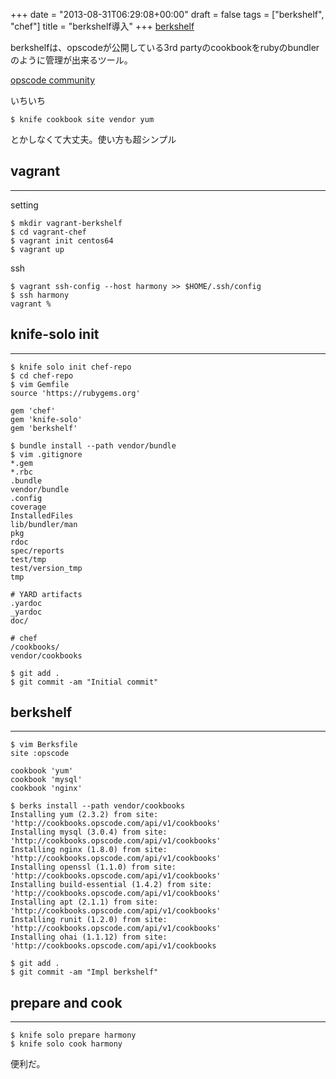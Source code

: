 +++
date = "2013-08-31T06:29:08+00:00"
draft = false
tags = ["berkshelf", "chef"]
title = "berkshelf導入"
+++
[berkshelf](http://berkshelf.com/)

berkshelfは、opscodeが公開している3rd partyのcookbookをrubyのbundlerのように管理が出来るツール。

[opscode community](http://community.opscode.com/)

いちいち


	$ knife cookbook site vendor yum

とかしなくて大丈夫。使い方も超シンプル


## vagrant
***


setting

	$ mkdir vagrant-berkshelf
	$ cd vagrant-chef
	$ vagrant init centos64
	$ vagrant up
	
ssh

	$ vagrant ssh-config --host harmony >> $HOME/.ssh/config
	$ ssh harmony
	vagrant %


## knife-solo init
***

	$ knife solo init chef-repo
	$ cd chef-repo
	$ vim Gemfile
	source 'https://rubygems.org'
	
	gem 'chef'
	gem 'knife-solo'
	gem 'berkshelf'
		
	$ bundle install --path vendor/bundle
	$ vim .gitignore
	*.gem
	*.rbc
	.bundle
	vendor/bundle
	.config
	coverage
	InstalledFiles
	lib/bundler/man
	pkg
	rdoc
	spec/reports
	test/tmp
	test/version_tmp
	tmp
	
	# YARD artifacts
	.yardoc
	_yardoc
	doc/
	
	# chef
	/cookbooks/
	vendor/cookbooks
	
	$ git add .
	$ git commit -am "Initial commit"
	

## berkshelf
***

	$ vim Berksfile
	site :opscode

	cookbook 'yum'
	cookbook 'mysql'
	cookbook 'nginx'

	$ berks install --path vendor/cookbooks
	Installing yum (2.3.2) from site: 'http://cookbooks.opscode.com/api/v1/cookbooks'
	Installing mysql (3.0.4) from site: 'http://cookbooks.opscode.com/api/v1/cookbooks'
	Installing nginx (1.8.0) from site: 'http://cookbooks.opscode.com/api/v1/cookbooks'
	Installing openssl (1.1.0) from site: 'http://cookbooks.opscode.com/api/v1/cookbooks'
	Installing build-essential (1.4.2) from site: 'http://cookbooks.opscode.com/api/v1/cookbooks'
	Installing apt (2.1.1) from site: 'http://cookbooks.opscode.com/api/v1/cookbooks'
	Installing runit (1.2.0) from site: 'http://cookbooks.opscode.com/api/v1/cookbooks'
	Installing ohai (1.1.12) from site: 'http://cookbooks.opscode.com/api/v1/cookbooks

	$ git add .
	$ git commit -am "Impl berkshelf"


## prepare and cook
***

	$ knife solo prepare harmony
	$ knife solo cook harmony
	
	
便利だ。